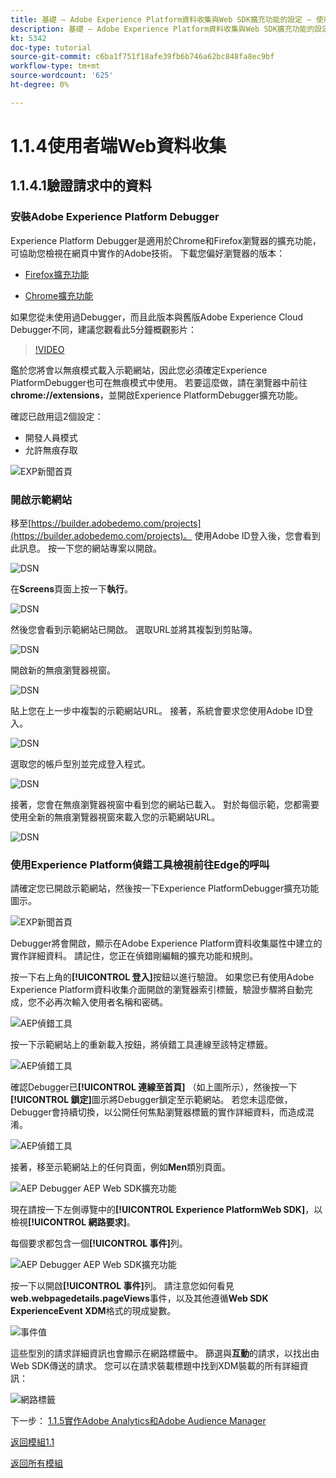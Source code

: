 ```yaml
---
title: 基礎 — Adobe Experience Platform資料收集與Web SDK擴充功能的設定 — 使用者端Web資料收集
description: 基礎 — Adobe Experience Platform資料收集與Web SDK擴充功能的設定 — 使用者端Web資料收集
kt: 5342
doc-type: tutorial
source-git-commit: c6ba1f751f18afe39fb6b746a62bc848fa8ec9bf
workflow-type: tm+mt
source-wordcount: '625'
ht-degree: 0%

---
```


# 1.1.4使用者端Web資料收集

## 1.1.4.1驗證請求中的資料

### 安裝Adobe Experience Platform Debugger

Experience Platform Debugger是適用於Chrome和Firefox瀏覽器的擴充功能，可協助您檢視在網頁中實作的Adobe技術。 下載您偏好瀏覽器的版本：

- [Firefox擴充功能](https://addons.mozilla.org/zh-TW/firefox/addon/adobe-experience-platform-dbg/)

- [Chrome擴充功能](https://chrome.google.com/webstore/detail/adobe-experience-platform/bfnnokhpnncpkdmbokanobigaccjkpob)

如果您從未使用過Debugger，而且此版本與舊版Adobe Experience Cloud Debugger不同，建議您觀看此5分鐘概觀影片：

>[!VIDEO](https://video.tv.adobe.com/v/32156?quality=12&learn=on)

鑑於您將會以無痕模式載入示範網站，因此您必須確定Experience PlatformDebugger也可在無痕模式中使用。 若要這麼做，請在瀏覽器中前往&#x200B;**chrome://extensions**，並開啟Experience PlatformDebugger擴充功能。

確認已啟用這2個設定：

- 開發人員模式
- 允許無痕存取

![EXP新聞首頁](./images/ext1.png)

### 開啟示範網站

移至[https://builder.adobedemo.com/projects](https://builder.adobedemo.com/projects)。 使用Adobe ID登入後，您會看到此訊息。 按一下您的網站專案以開啟。

![DSN](./../../gettingstarted/gettingstarted/images/web8.png)

在&#x200B;**Screens**&#x200B;頁面上按一下&#x200B;**執行**。

![DSN](./images/web2.png)

然後您會看到示範網站已開啟。 選取URL並將其複製到剪貼簿。

![DSN](./../../gettingstarted/gettingstarted/images/web3.png)

開啟新的無痕瀏覽器視窗。

![DSN](./../../gettingstarted/gettingstarted/images/web4.png)

貼上您在上一步中複製的示範網站URL。 接著，系統會要求您使用Adobe ID登入。

![DSN](./../../gettingstarted/gettingstarted/images/web5.png)

選取您的帳戶型別並完成登入程式。

![DSN](./../../gettingstarted/gettingstarted/images/web6.png)

接著，您會在無痕瀏覽器視窗中看到您的網站已載入。 對於每個示範，您都需要使用全新的無痕瀏覽器視窗來載入您的示範網站URL。

![DSN](./../../gettingstarted/gettingstarted/images/web7.png)

### 使用Experience Platform偵錯工具檢視前往Edge的呼叫

請確定您已開啟示範網站，然後按一下Experience PlatformDebugger擴充功能圖示。

![EXP新聞首頁](./images/ext2.png)

Debugger將會開啟，顯示在Adobe Experience Platform資料收集屬性中建立的實作詳細資料。 請記住，您正在偵錯剛編輯的擴充功能和規則。

按一下右上角的&#x200B;**[!UICONTROL 登入]**&#x200B;按鈕以進行驗證。 如果您已有使用Adobe Experience Platform資料收集介面開啟的瀏覽器索引標籤，驗證步驟將自動完成，您不必再次輸入使用者名稱和密碼。

![AEP偵錯工具](./images/validate2.png)

按一下示範網站上的重新載入按鈕，將偵錯工具連線至該特定標籤。

![AEP偵錯工具](./images/validate2a.png)

確認Debugger已&#x200B;**[!UICONTROL 連線至首頁]** （如上圖所示），然後按一下&#x200B;**[!UICONTROL 鎖定]**&#x200B;圖示將Debugger鎖定至示範網站。 若您未這麼做，Debugger會持續切換，以公開任何焦點瀏覽器標籤的實作詳細資料，而造成混淆。

![AEP偵錯工具](./images/validate3.png)

接著，移至示範網站上的任何頁面，例如&#x200B;**Men**&#x200B;類別頁面。

![AEP Debugger AEP Web SDK擴充功能](./images/validate4.png)

現在請按一下左側導覽中的&#x200B;**[!UICONTROL Experience PlatformWeb SDK]**，以檢視&#x200B;**[!UICONTROL 網路要求]**。

每個要求都包含一個&#x200B;**[!UICONTROL 事件]**&#x200B;列。

![AEP Debugger AEP Web SDK擴充功能](./images/validate5.png)

按一下以開啟&#x200B;**[!UICONTROL 事件]**&#x200B;列。 請注意您如何看見&#x200B;**web.webpagedetails.pageViews**&#x200B;事件，以及其他遵循&#x200B;**Web SDK ExperienceEvent XDM**&#x200B;格式的現成變數。

![事件值](./images/validate8.png)

這些型別的請求詳細資訊也會顯示在網路標籤中。 篩選與&#x200B;**互動**&#x200B;的請求，以找出由Web SDK傳送的請求。 您可以在請求裝載標題中找到XDM裝載的所有詳細資訊：

![網路標籤](./images/validate9.png)

下一步： [1.1.5實作Adobe Analytics和Adobe Audience Manager](./ex5.md)

[返回模組1.1](./data-ingestion-launch-web-sdk.md)

[返回所有模組](./../../../overview.md)
